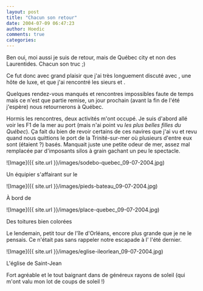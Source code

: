 ```yaml
---
layout: post
title: "Chacun son retour"
date: 2004-07-09 06:47:23
author: Hoedic
comments: true
categories: 
---
```



Ben oui, moi aussi je suis de retour, mais de Québec city et non des Laurentides. Chacun son truc ;)

Ce fut donc avec grand plaisir que j'ai très longuement discuté avec , une hôte de luxe, et que j'ai rencontré les sieurs  et .

Quelques rendez-vous manqués et rencontres impossibles faute de temps mais ce n'est que partie remise, un jour prochain (avant la fin de l'été j'espère) nous retournerons à Québec.

Hormis les rencontres, deux activités m'ont occupé. Je suis d'abord allé voir les F1 de la mer au port (mais n'ai point vu *les plus belles filles du Québec*). Ça fait du bien de revoir certains de ces navires que j'ai vu et revu quand nous quittions le port de la Trinité-sur-mer où plusieurs d'entre eux sont (étaient ?) basés. Manquait juste une petite odeur de mer, assez mal remplacée par d'imposants silos à grain gachant un peu le spectacle.

![Image]({{ site.url }}/images/sodebo-quebec_09-07-2004.jpg)
<div class="photoattrib">Un équipier s'affairant sur le </div>



![Image]({{ site.url }}/images/pieds-bateau_09-07-2004.jpg)
<div class="photoattrib">À bord de </div>



![Image]({{ site.url }}/images/place-quebec_09-07-2004.jpg)
<div class="photoattrib">Des toitures bien colorées</div>



Le lendemain, petit tour de l'île d'Orléans, encore plus grande que je ne le pensais. Ce n'était pas sans rappeler notre escapade à l' l'été dernier.

![Image]({{ site.url }}/images/eglise-ileorlean_09-07-2004.jpg)
<div class="photoattrib">L'église de Saint-Jean</div>



Fort agréable et le tout baignant dans de généreux rayons de soleil (qui m'ont valu mon lot de coups de soleil !)